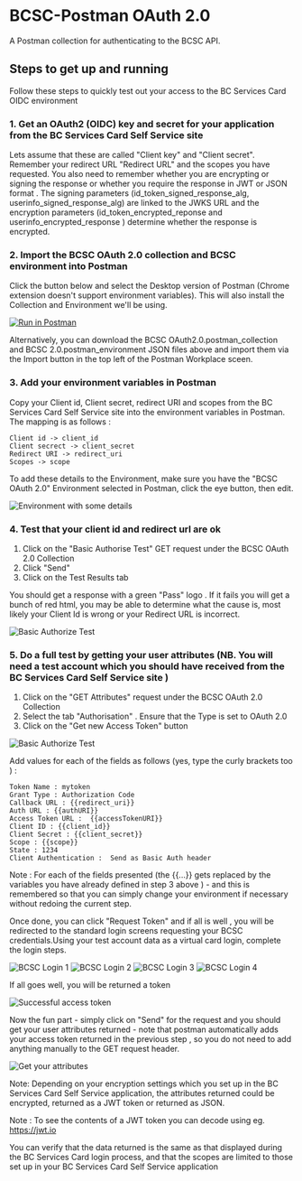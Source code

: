 # BCSC-Postman OAuth 2.0
A Postman collection for authenticating to the BCSC API. 

## Steps to get up and running
Follow these steps to quickly test out your access to the BC Services Card OIDC environment

### 1. Get an OAuth2 (OIDC)  key and secret for your application from the BC Services Card Self Service site
Lets assume that these are called "Client key" and "Client secret". Remember your redirect URL "Redirect URL" and the scopes you have requested. You also need to remember whether you are encrypting or signing  the response or whether you require the response in JWT or JSON format . The signing parameters (id_token_signed_response_alg,  userinfo_signed_response_alg) are linked to the JWKS URL and the encryption parameters (id_token_encrypted_reponse and userinfo_encrypted_response ) determine whether the response is encrypted. 

### 2. Import the BCSC OAuth 2.0 collection and BCSC environment into Postman
Click the button below and select the Desktop version of Postman (Chrome extension doesn't support environment variables). This will also install the Collection and Environment we'll be using.

[![Run in Postman](https://run.pstmn.io/button.svg)](https://app.getpostman.com/run-collection/715f6c5fd3d4ce3511f9)

Alternatively, you can download the BCSC OAuth2.0.postman_collection and BCSC 2.0.postman_environment JSON files above and import them via the Import button in the top left of the Postman Workplace sceen.

### 3. Add your environment variables in Postman
Copy your Client id, Client secret, redirect URI and scopes from the BC Services Card Self Service site into the environment variables in Postman.
The mapping is as follows : 
```
Client id -> client_id
Client secrect -> client_secret
Redirect URI -> redirect_uri
Scopes -> scope
```

 To add these details to the Environment, make sure you have the "BCSC OAuth 2.0" Environment selected in Postman, click the eye button, then edit.

![Environment with some details](images/setenv.PNG)

### 4. Test that your client id and redirect url are ok
1. Click on the "Basic Authorise Test" GET request under the BCSC OAuth 2.0 Collection
1. Click "Send"
1. Click on the Test Results tab

You should get a response with a green "Pass" logo . If it fails you will get a bunch of red html, you may be able to determine what the cause is, most likely your Client Id is wrong or your Redirect URL is incorrect.

![Basic Authorize Test](images/basic-auth-test.PNG)


### 5. Do a full test by getting your user attributes (NB. You will need a test account which you should have received from the BC Services Card Self Service site )

1. Click on the "GET Attributes" request under the BCSC OAuth 2.0 Collection
1. Select the tab "Authorisation" . Ensure that the Type is set to OAuth 2.0
1. Click on the "Get new Access Token" button

![Basic Authorize Test](images/Attributes.PNG)


Add values for each of the fields as follows (yes, type the curly brackets too ) :

```
Token Name : mytoken
Grant Type : Authorization Code
Callback URL : {{redirect_uri}}
Auth URL : {{authURI}}
Access Token URL :  {{accessTokenURI}}
Client ID : {{client_id}}
Client Secret : {{client_secret}}
Scope : {{scope}}
State : 1234
Client Authentication :  Send as Basic Auth header
```

Note : For each of the fields presented (the {{...}} gets replaced by the variables you have already defined in step 3 above )  - and this is remembered so that you can simply change your environment if necessary without redoing the current step.



Once done, you can click "Request Token" and if all is well , you will be redirected to the standard login screens requesting your BCSC credentials.Using your test account data as a virtual card login, complete the login steps.

![BCSC Login 1](images/bcsc_login_1.PNG)
![BCSC Login 2](images/bcsc_login_2.PNG)
![BCSC Login 3](images/bcsc_login_3.PNG)
![BCSC Login 4](images/bcsc_login_4.PNG)



 If all goes well, you will be returned a token 



![Successful access token](images/access_token_return.PNG)

Now the fun part - simply click on "Send" for the request and you should get your user attributes returned - note that postman automatically adds your access token returned in the previous step , so you do not need to add anything manually to the GET request header. 

![Get your attributes](images/get_attributes.PNG)


Note: Depending on your encryption settings which you set up in the BC Services Card Self Service application, the attributes returned could be encrypted, returned as a JWT token or returned as JSON. 

Note : To see the contents of a JWT token you can decode using eg.  https://jwt.io 

You can verify that the data returned is the same as that displayed during the BC Services Card login process, and that the scopes are limited to those set up in your BC Services Card Self Service application

